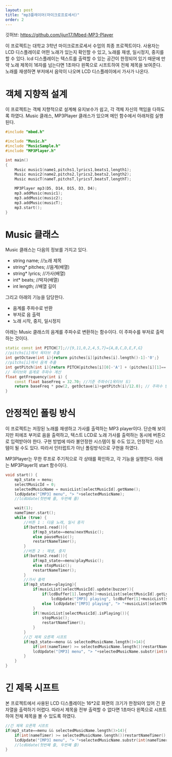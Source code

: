 ```yaml
---
layout: post
title: "mp3플레이어(마이크로프로세서)"
order: 2
---
```


깃허브: <https://github.com/ijun17/Mbed-MP3-Player>

이 프로젝트는 대학교 3학년 마이크로프로세서 수업의 최종 프로젝트이다. 사용자는 LCD 디스플레이로 어떤 노래가 있는지 확인할 수 있고, 노래를 재생, 일시정지, 중지를 할 수 있다. lcd 디스플레이는 텍스트를 출력할 수 있는 공간이 한정되어 있기 때문에 만약 노래 제목이 16자를 넘는다면 1초마다 왼쪽으로 시프트하여 전체 제목을 보여준다. 노래를 재생하면 부저에서 음악이 나오며 LCD 디스플레이에서 가사가 나온다.


# 객체 지향적 설계

이 프로젝트는 객체 지향적으로 설계해 유지보수가 쉽고, 각 객체 자신의 책임을 다하도록 하였다. Music 클래스, MP3Player 클래스가 있으며 메인 함수에서 아래처럼 실행된다.

```cpp
#include "mbed.h"

#include "Music.h"
#include "MusicSample.h"
#include "MP3Player.h"

int main() 
{
    Music music1(name1,pitchs1,lyrics1,beats1,length1);
    Music music2(name2,pitchs2,lyrics2,beats2,length2);
    Music musicT(nameT,pitchsT,lyricsT,beatsT,lengthT);

    MP3Player mp3(D5, D14, D15, D3, D4);
    mp3.addMusic(music1);
    mp3.addMusic(music2);
    mp3.addMusic(musicT);
    mp3.start();
}
```

# Music 클래스

Music 클래스는 다음의 정보를 가지고 있다.

* string name;      //노래 제목
* string* pitches;  //음계(배열)
* string* lyrics;   //가사(배열)
* int* beats;       //박자(배열)
* int length;       //배열 길이

그리고 아래의 기능을 담당한다.

* 음계를 주파수로 반환
* 부저로 음 출력
* 노래 시작, 중지, 일시정지

아래는 Music 클래스의 음계를 주파수로 변환하는 함수이다. 이 주파수를 부저로 출력하는 것이다.

```cpp
static const int PITCH[7];//{9,11,0,2,4,5,7}={A,B,C,D,E,F,G}
//pitchs[i]에서 옥타브 추출
int getOctave(int i){return pitches[i][pitches[i].length()-1]-'0';} 
//pitchs[i]에서 음계 추출
int getPitch(int i){return PITCH[pitches[i][0]-'A'] + (pitches[i][1]=='#');}
// 옥타브와 음계로 주파수 계산
float getFrequency(int i) {
    const float baseFreq = 32.70; //기준 주파수(1옥타브 도)
    return baseFreq * pow(2, getOctave(i)+getPitch(i)/12.0); // 주파수 반환
}
```

# 안정적인 폴링 방식

이 프로젝트는 저장된 노래를 재생하고 가사를 출력하는 MP3 player이다. 단순해 보이지만 피에조 부저로 음을 출력하고, 텍스트 LCD로 노래 가사를 출력하는 동시에 버튼으로 입력받아야 한다. 구현 방법에 따라 불안정한 시스템이 될 수도 있고, 안정적인 시스템이 될 수도 있다. 따라서 인터럽트가 아닌 폴링방식으로 구현을 하였다.

MP3Player는 무한 루프로 주기적으로 각 상태를 확인하고, 각 기능을 실행한다. 아래는 MP3Player의 start 함수이다.

```cpp
void start() {
    mp3_state = menu;
    selectMusicId = 0;
    selectedMusicName = musicList[selectMusicId].getName();
    lcdUpdate("[MP3] menu", "> "+selectedMusicName);
    //lcdUdate(첫번째 줄, 두번째 줄)

    wait(1);
    nameTimer.start();
    while (true) {
        //버튼 1 : 다음 노래, 일시 중지
        if(button1.read()){
            if(mp3_state==menu)nextMusic();
            else pauseMusic();
            restartNameTimer();
        }
        //버튼 2 : 재생, 중지
        if(button2.read()){
            if(mp3_state==menu)playMusic();
            else stopMusic();
            restartNameTimer();
        }
        //가사 출력
        if(mp3_state==playing){ 
            if(musicList[selectMusicId].update(buzzer)){
                if(lcdBuffer[1].length()+musicList[selectMusicId].getLyric().length() <=16)
                    lcdUpdate("[MP3] playing", lcdBuffer[1]+musicList[selectMusicId].getLyric());
                else lcdUpdate("[MP3] playing", "> "+musicList[selectMusicId].getLyric());
            }
            if(!musicList[selectMusicId].isPlaying()){
                stopMusic();
                restartNameTimer();
            }
        }
        //긴 제목 오른쪽 시프트
        if(mp3_state==menu && selectedMusicName.length()>14){
            if(int(nameTimer) >= selectedMusicName.length())restartNameTimer();
            lcdUpdate("[MP3] menu", "> "+selectedMusicName.substr(int(nameTimer),14));
        }
    }
}
```

# 긴 제목 시프트

본 프로젝트에서 사용된 LCD 디스플레이는 16*2로 화면의 크기가 한정되어 있어 긴 문자열을 출력하기 어렵다. 따라서 제목을 전부 출력할 수 없다면 1초마다 왼쪽으로 시프트하여 전체 제목을 볼 수 있도록 하였다.


```cpp
//긴 제목 오른쪽 시프트
if(mp3_state==menu && selectedMusicName.length()>14){
    if(int(nameTimer) >= selectedMusicName.length())restartNameTimer();
    lcdUpdate("[MP3] menu", "> "+selectedMusicName.substr(int(nameTimer),14));
    //lcdUdate(첫번째 줄, 두번째 줄)
}
```